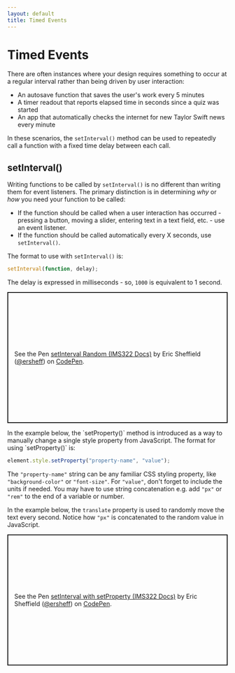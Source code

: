 ```yaml
---
layout: default
title: Timed Events
---
```

# Timed Events
There are often instances where your design requires something to occur at a regular interval rather than being driven by user interaction:
- An autosave function that saves the user's work every 5 minutes
- A timer readout that reports elapsed time in seconds since a quiz was started
- An app that automatically checks the internet for new Taylor Swift news every minute

In these scenarios, the `setInterval()` method can be used to repeatedly call a function with a fixed time delay between each call.

## setInterval()
Writing functions to be called by `setInterval()` is no different than writing them for event listeners. The primary distinction is in determining *why* or *how* you need your function to be called:
- If the function should be called when a user interaction has occurred - pressing a button, moving a slider, entering text in a text field, etc. - use an event listener.
- If the function should be called automatically every X seconds, use `setInterval()`.

The format to use with `setInterval()` is:
```js
setInterval(function, delay);
```

The delay is expressed in milliseconds - so, `1000` is equivalent to 1 second.
<p class="codepen" data-height="300" data-default-tab="js,result" data-slug-hash="qBvWqoB" data-editable="true" data-user="ersheff" style="height: 300px; box-sizing: border-box; display: flex; align-items: center; justify-content: center; border: 2px solid; margin: 1em 0; padding: 1em;">
  <span>See the Pen <a href="https://codepen.io/ersheff/pen/qBvWqoB">
  setInterval Random (IMS322 Docs)</a> by Eric Sheffield (<a href="https://codepen.io/ersheff">@ersheff</a>)
  on <a href="https://codepen.io">CodePen</a>.</span>
</p>
In the example below, the `setProperty()` method is introduced as a way to manually change a single style property from JavaScript. The format for using `setProperty()` is:

```js
element.style.setProperty("property-name", "value");
```

The `"property-name"` string can be any familiar CSS styling property, like `"background-color"` or `"font-size"`. For `"value"`, don't forget to include the units if needed. You may have to use string concatenation e.g. add `"px"` or `"rem"` to the end of a variable or number.

In the example below, the `translate` property is used to randomly move the text every second. Notice how `"px"` is concatenated to the random value in JavaScript.
<p class="codepen" data-height="300" data-default-tab="js,result" data-slug-hash="KKEPNoe" data-editable="true" data-user="ersheff" style="height: 300px; box-sizing: border-box; display: flex; align-items: center; justify-content: center; border: 2px solid; margin: 1em 0; padding: 1em;">
  <span>See the Pen <a href="https://codepen.io/ersheff/pen/KKEPNoe">
  setInterval with setProperty (IMS322 Docs)</a> by Eric Sheffield (<a href="https://codepen.io/ersheff">@ersheff</a>)
  on <a href="https://codepen.io">CodePen</a>.</span>
</p>
<script async src="https://cpwebassets.codepen.io/assets/embed/ei.js"></script>